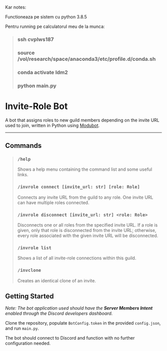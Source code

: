 Kar notes:

Functioneaza pe sistem cu python 3.8.5 


Pentru running pe calculatorul meu de la munca:
> ### ssh cvplws187
> ### source /vol/research/space/anaconda3/etc/profile.d/conda.sh
> ### conda activate ldm2
> ### python main.py

# Invite-Role Bot

A bot that assigns roles to new guild members depending on the invite URL used to join, written in Python using [Modubot](https://github.com/wow13524/discord-modubot).

---

## Commands
> ### `/help`
> Shows a help menu containing the command list and some useful links.
> 
> ### `/invrole connect [invite_url: str] [role: Role]`
> Connects any invite URL from the guild to any role.  One invite URL can have multiple roles connected.
> 
> ### `/invrole disconnect [invite_url: str] <role: Role>`
> Disconnects one or all roles from the specified invite URL.  If a role is given, only that role is disconnected from the invite URL; otherwise, every role associated with the given invite URL will be disconnected.
> 
> ### `/invrole list`
> Shows a list of all invite-role connections within this guild.
>
> ### `/invclone`
> Creates an identical clone of an invite.

## Getting Started
*Note: The bot application used should have the **Server Members Intent** enabled through the Discord developers dashboard.*

Clone the repository, populate `BotConfig.token` in the provided `config.json`, and run `main.py`.

The bot should connect to Discord and function with no further configuration needed.
